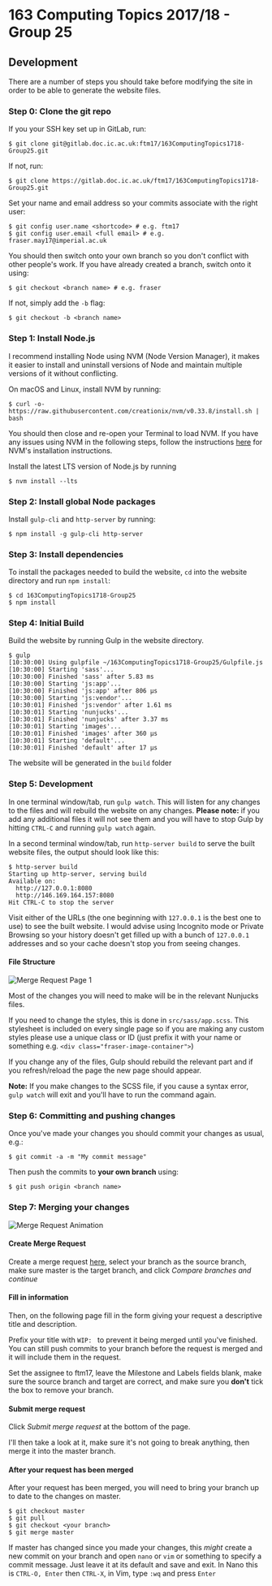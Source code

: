 # 163 Computing Topics 2017/18 - Group 25

## Development
There are a number of steps you should take before modifying the site in order
to be able to generate the website files.

### Step 0: Clone the git repo
If you your SSH key set up in GitLab, run:
```
$ git clone git@gitlab.doc.ic.ac.uk:ftm17/163ComputingTopics1718-Group25.git
```
If not, run:
```
$ git clone https://gitlab.doc.ic.ac.uk/ftm17/163ComputingTopics1718-Group25.git
```

Set your name and email address so your commits associate with the right user:
```
$ git config user.name <shortcode> # e.g. ftm17
$ git config user.email <full email> # e.g. fraser.may17@imperial.ac.uk
```

You should then switch onto your own branch so you don't conflict with other people's work.
If you have already created a branch, switch onto it using:
```
$ git checkout <branch name> # e.g. fraser
```
If not, simply add the `-b` flag:
```
$ git checkout -b <branch name>
```

### Step 1: Install Node.js
I recommend installing Node using NVM (Node Version Manager), it makes it easier
to install and uninstall versions of Node and maintain multiple versions of it
without conflicting.

On macOS and Linux, install NVM by running:
```
$ curl -o- https://raw.githubusercontent.com/creationix/nvm/v0.33.8/install.sh | bash
```
You should then close and re-open your Terminal to load NVM. If you have any issues using NVM in the following steps, follow the instructions [here](https://github.com/creationix/nvm#install-script) for NVM's installation instructions.

Install the latest LTS version of Node.js by running
```
$ nvm install --lts
```

### Step 2: Install global Node packages
Install `gulp-cli` and `http-server` by running:
```
$ npm install -g gulp-cli http-server
```
### Step 3: Install dependencies
To install the packages needed to build the website, `cd` into the website directory and run `npm install`:
```
$ cd 163ComputingTopics1718-Group25
$ npm install
```

### Step 4: Initial Build
Build the website by running Gulp in the website directory.
```
$ gulp
[10:30:00] Using gulpfile ~/163ComputingTopics1718-Group25/Gulpfile.js
[10:30:00] Starting 'sass'...
[10:30:00] Finished 'sass' after 5.83 ms
[10:30:00] Starting 'js:app'...
[10:30:00] Finished 'js:app' after 806 μs
[10:30:00] Starting 'js:vendor'...
[10:30:01] Finished 'js:vendor' after 1.61 ms
[10:30:01] Starting 'nunjucks'...
[10:30:01] Finished 'nunjucks' after 3.37 ms
[10:30:01] Starting 'images'...
[10:30:01] Finished 'images' after 360 μs
[10:30:01] Starting 'default'...
[10:30:01] Finished 'default' after 17 μs

```

The website will be generated in the `build` folder

### Step 5: Development
In one terminal window/tab, run `gulp watch`. This will listen for any changes to the files and will rebuild the website on any changes. **Please note:** if you add any additional files it will not see them and you will have to stop Gulp by hitting `CTRL-C` and running `gulp watch` again.

In a second terminal window/tab, run `http-server build` to serve the built website files, the output should look like this:
```
$ http-server build
Starting up http-server, serving build
Available on:
  http://127.0.0.1:8080
  http://146.169.164.157:8080
Hit CTRL-C to stop the server
```
Visit either of the URLs (the one beginning with `127.0.0.1` is the best one to use) to see the built website.
I would advise using Incognito mode or Private Browsing so your history doesn't get filled up with a bunch of `127.0.0.1` addresses and so your cache doesn't stop you from seeing changes.

#### File Structure
![Merge Request Page 1](https://www.doc.ic.ac.uk/~ftm17/misc/file-structure-information.png)

Most of the changes you will need to make will be in the relevant Nunjucks files.

If you need to change the styles, this is done in `src/sass/app.scss`. This stylesheet is included on every single page so if you are making any custom styles please use a unique class or ID (just prefix it with your name or something e.g. `<div class="fraser-image-container">`)

If you change any of the files, Gulp should rebuild the relevant part and if you refresh/reload the page the new page should appear.

**Note:** If you make changes to the SCSS file, if you cause a syntax error, `gulp watch` will exit and you'll have to run the command again.

### Step 6: Committing and pushing changes
Once you've made your changes you should commit your changes as usual, e.g.:
```
$ git commit -a -m "My commit message"
```
Then push the commits to **your own branch** using:
```
$ git push origin <branch name>
```

### Step 7: Merging your changes
![Merge Request Animation](https://www.doc.ic.ac.uk/~ftm17/misc/making-a-merge-request.gif)

#### Create Merge Request
Create a merge request [here](https://gitlab.doc.ic.ac.uk/ftm17/163ComputingTopics1718-Group25/merge_requests/new), select your branch as the source branch, make sure master is the target branch, and click *Compare branches and continue*

#### Fill in information
Then, on the following page fill in the form giving your request a descriptive title and description.

Prefix your title with `WIP: ` to prevent it being merged until you've finished. You can still push commits to your branch before the request is merged and it will include them in the request.

Set the assignee to ftm17, leave the Milestone and Labels fields blank, make sure the source branch and target are correct, and make sure you **don't** tick the box to remove your branch.

#### Submit merge request
Click *Submit merge request* at the bottom of the page.

I'll then take a look at it, make sure it's not going to break anything, then merge it into the master branch.

#### After your request has been merged
After your request has been merged, you will need to bring your branch up to date to the changes on master.

```
$ git checkout master
$ git pull
$ git checkout <your branch>
$ git merge master
```

If master has changed since you made your changes, this *might* create a new commit on your branch and open `nano` or `vim` or something to specify a commit message.
Just leave it at its default and save and exit. In Nano this is `CTRL-O, Enter` then `CTRL-X`, in Vim, type `:wq` and press `Enter`
